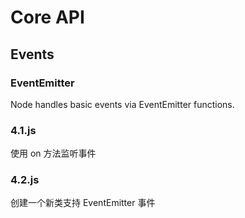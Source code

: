 # Core API

## Events

### EventEmitter

Node handles basic events via EventEmitter functions.


### 4.1.js

使用 on 方法监听事件

### 4.2.js 

创建一个新类支持 EventEmitter 事件